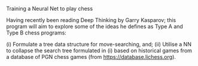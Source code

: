 Training a Neural Net to play chess

Having recently been reading Deep Thinking by Garry Kasparov; this program
will aim to explore some of the ideas he defines as Type A and Type B chess
programs:

(i) Formulate a tree data structure for move-searching, and;
(ii) Utilise a NN to collapse the search tree formulated in (i) based on
historical games from a database of PGN chess games (from
https://database.lichess.org).
